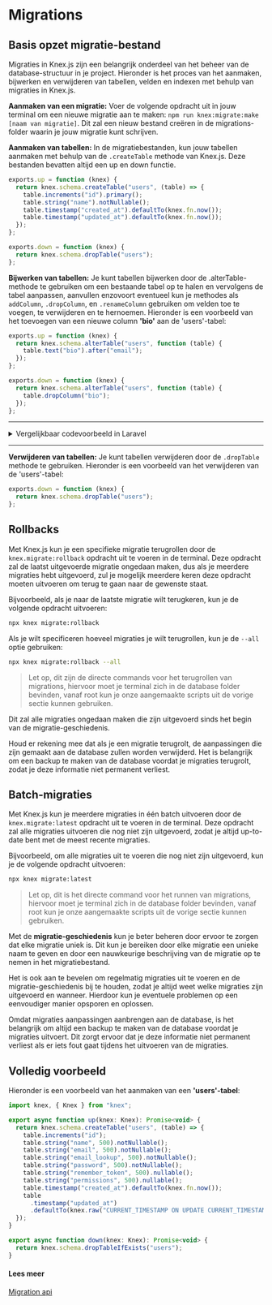 # Migrations

## Basis opzet migratie-bestand

Migraties in Knex.js zijn een belangrijk onderdeel van het beheer van de database-structuur in je project. Hieronder is het proces van het aanmaken, bijwerken en verwijderen van tabellen, velden en indexen met behulp van migraties in Knex.js.

**Aanmaken van een migratie:** Voer de volgende opdracht uit in jouw terminal om een nieuwe migratie aan te maken: `npm run knex:migrate:make [naam van migratie]`. Dit zal een nieuw bestand creëren in de migrations-folder waarin je jouw migratie kunt schrijven.

**Aanmaken van tabellen:** In de migratiebestanden, kun jouw tabellen aanmaken met behulp van de `.createTable` methode van Knex.js. Deze bestanden bevatten altijd een up en down functie.

```javascript
exports.up = function (knex) {
  return knex.schema.createTable("users", (table) => {
    table.increments("id").primary();
    table.string("name").notNullable();
    table.timestamp("created_at").defaultTo(knex.fn.now());
    table.timestamp("updated_at").defaultTo(knex.fn.now());
  });
};

exports.down = function (knex) {
  return knex.schema.dropTable("users");
};
```

**Bijwerken van tabellen:** Je kunt tabellen bijwerken door de .alterTable-methode te gebruiken om een bestaande tabel op te halen en vervolgens de tabel aanpassen, aanvullen enzovoort eventueel kun je methodes als `addColumn`, `.dropColumn`, en `.renameColumn` gebruiken om velden toe te voegen, te verwijderen en te hernoemen. Hieronder is een voorbeeld van het toevoegen van een nieuwe column **'bio'** aan de 'users'-tabel:

```javascript
exports.up = function (knex) {
  return knex.schema.alterTable("users", function (table) {
    table.text("bio").after("email");
  });
};

exports.down = function (knex) {
  return knex.schema.alterTable("users", function (table) {
    table.dropColumn("bio");
  });
};
```

<hr />
<details>
  <summary>Vergelijkbaar codevoorbeeld in Laravel</summary>

```php
   public function up()
    {
        Schema::table('users', function (Blueprint $table) {
            $table->text('bio')->after('email');
        });
    }

    public function down()
    {
        Schema::table('users', function (Blueprint $table) {
            $table->dropColumn('bio');
        });
    }
```

</details>
<hr />

**Verwijderen van tabellen:** Je kunt tabellen verwijderen door de `.dropTable` methode te gebruiken. Hieronder is een voorbeeld van het verwijderen van de 'users'-tabel:

```javascript
exports.down = function (knex) {
  return knex.schema.dropTable("users");
};
```

## Rollbacks

Met Knex.js kun je een specifieke migratie terugrollen door de `knex.migrate:rollback` opdracht uit te voeren in de terminal. Deze opdracht zal de laatst uitgevoerde migratie ongedaan maken, dus als je meerdere migraties hebt uitgevoerd, zul je mogelijk meerdere keren deze opdracht moeten uitvoeren om terug te gaan naar de gewenste staat.

Bijvoorbeeld, als je naar de laatste migratie wilt terugkeren, kun je de volgende opdracht uitvoeren:

```bash
npx knex migrate:rollback
```

Als je wilt specificeren hoeveel migraties je wilt terugrollen, kun je de `--all` optie gebruiken:

```bash
npx knex migrate:rollback --all
```

> Let op, dit zijn de directe commands voor het terugrollen van migrations, hiervoor moet je terminal zich in de database folder bevinden, vanaf root kun je onze aangemaakte scripts uit de vorige sectie kunnen gebruiken.

Dit zal alle migraties ongedaan maken die zijn uitgevoerd sinds het begin van de migratie-geschiedenis.

Houd er rekening mee dat als je een migratie terugrolt, de aanpassingen die zijn gemaakt aan de database zullen worden verwijderd. Het is belangrijk om een backup te maken van de database voordat je migraties terugrolt, zodat je deze informatie niet permanent verliest.

## Batch-migraties

Met Knex.js kun je meerdere migraties in één batch uitvoeren door de `knex.migrate:latest` opdracht uit te voeren in de terminal. Deze opdracht zal alle migraties uitvoeren die nog niet zijn uitgevoerd, zodat je altijd up-to-date bent met de meest recente migraties.

Bijvoorbeeld, om alle migraties uit te voeren die nog niet zijn uitgevoerd, kun je de volgende opdracht uitvoeren:

```bash
npx knex migrate:latest
```

> Let op, dit is het directe command voor het runnen van migrations, hiervoor moet je terminal zich in de database folder bevinden, vanaf root kun je onze aangemaakte scripts uit de vorige sectie kunnen gebruiken.

Met de **migratie-geschiedenis** kun je beter beheren door ervoor te zorgen dat elke migratie uniek is. Dit kun je bereiken door elke migratie een unieke naam te geven en door een nauwkeurige beschrijving van de migratie op te nemen in het migratiebestand.

Het is ook aan te bevelen om regelmatig migraties uit te voeren en de migratie-geschiedenis bij te houden, zodat je altijd weet welke migraties zijn uitgevoerd en wanneer. Hierdoor kun je eventuele problemen op een eenvoudiger manier opsporen en oplossen.

Omdat migraties aanpassingen aanbrengen aan de database, is het belangrijk om altijd een backup te maken van de database voordat je migraties uitvoert. Dit zorgt ervoor dat je deze informatie niet permanent verliest als er iets fout gaat tijdens het uitvoeren van de migraties.

## Volledig voorbeeld

Hieronder is een voorbeeld van het aanmaken van een **'users'-tabel**:

```javascript
import knex, { Knex } from "knex";

export async function up(knex: Knex): Promise<void> {
  return knex.schema.createTable("users", (table) => {
    table.increments("id");
    table.string("name", 500).notNullable();
    table.string("email", 500).notNullable();
    table.string("email_lookup", 500).notNullable();
    table.string("password", 500).notNullable();
    table.string("remember_token", 500).nullable();
    table.string("permissions", 500).nullable();
    table.timestamp("created_at").defaultTo(knex.fn.now());
    table
      .timestamp("updated_at")
      .defaultTo(knex.raw("CURRENT_TIMESTAMP ON UPDATE CURRENT_TIMESTAMP"));
  });
}

export async function down(knex: Knex): Promise<void> {
  return knex.schema.dropTableIfExists("users");
}
```

#### Lees meer

[Migration api](https://knexjs.org/guide/migrations.html#migration-api)
